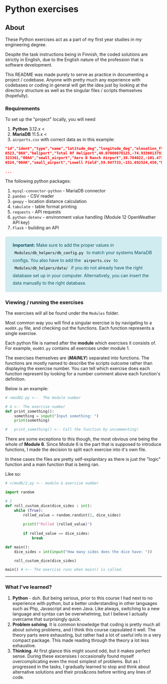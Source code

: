 # Python exercises

## About

These Python exercises act as a part of my first year studies in my engineering degree.

Despite the task instructions being in Finnish, the coded solutions are strictly in English, due to the English nature of the profession that is software development.

This README was made purely to serve as practice in documenting a project / codebase. Anyone with pretty much any experience with codebases or coding in general will get the idea just by looking at the directory structure as well as the singular files / scripts themselves (hopefully).

### Requirements

To set up the "project" locally, you will need

1. **Python** 3.12.x <
2. **MariaDB** 11.5.x <
3. ```airports.csv``` with correct data as in this example:

```json
"id","ident","type","name","latitude_deg","longitude_deg","elevation_ft","continent","iso_country","iso_region","municipality","scheduled_service","gps_code","iata_code","local_code","home_link","wikipedia_link","keywords"
6523,"00A","heliport","Total Rf Heliport",40.07080078125,-74.93360137939453,11,"NA","US","US-PA","Bensalem","no","00A",,"00A",,,
323361,"00AA","small_airport","Aero B Ranch Airport",38.704022,-101.473911,3435,"NA","US","US-KS","Leoti","no","00AA",,"00AA",,,
6524,"00AK","small_airport","Lowell Field",59.947733,-151.692524,450,"NA","US","US-AK","Anchor Point","no","00AK",,"00AK",,,

...
```

The following python packages:
1. `mysql-connector-python` - MariaDB connector
2. `pandas` - CSV reader
3. `geopy` - location distance calculation
4. `tabulate` - table format printing
5. `requests` - API requests
6. `python-dotenv` - environment value handling (Module 12 OpenWeather API key)
7. `Flask` - building an API

<div style="color: #0c5460;
  background-color: #d1ecf1;
  border-color: #bee5eb; padding: 16px 24px; border-radius: 5px; margin-block: 20px; line-height: 1.75">
<b>Important:</b> Make sure to add the proper values in <code style="color: black; padding: 4px 6px">Modules/db_helpers/db_config.py</code> to match your systems MariaDB configs. You also have to add the <code style="color: black; padding: 4px 6px">airports.csv</code> to <code style="color: black; padding: 4px 6px">Modules/db_helpers/data/</code> if you do not already have the right database set up in your computer. Alternatively, you can insert the data manually to the right database.
</div>

### Viewing / running the exercises

The exercises will all be found under the ```Modules``` folder.

Most common way you will find a singular exercise is by navigating to a ```mod0X.py``` file, and checking out the functions. Each function represents a single exercise.

Each python file is named after the **module** which exercises it consists of. For example, ```mod03.py``` contains all exercises under module 1.

The exercises themselves are (***MAINLY***) separated into functions. The functions are mostly named to describe the scripts outcome rather than displaying the exercise number. You can tell which exercise does each function represent by looking for a number comment above each function's definition. 

Below is an example:

```python
# >mod02.py <--  The module number

# 4 <-- The exercise number
def print_something():
    something = input("Input something: ")
    print(something)

#   print_something() <-- Call the function by uncommenting!
```

There are some exceptions to this though, the most obvious one being the whole of **Module 6**. Since Module 6 is the part that is supposed to introduce functions, I made the decision to split each exercise into it's own file.

In these cases the files are pretty self-explanitary as there is just the "logic" function and a main function that is being ran.

Like so:
```python
# >/mod6/2.py <-- module & exercise number

import random

# 2
def roll_custom_dice(dice_sides : int):
    while (True):
        rolled_value = random.randint(1, dice_sides)
        
        print(f"Rolled {rolled_value}")
        
        if rolled_value == dice_sides:
            break

def main():
    dice_sides = int(input("How many sides does the dice have: "))

    roll_custom_dice(dice_sides)

main() # <-- The exercise runs when main() is called.
```

___________________
### What I've learned?

1. **Python** - duh. But being serious, prior to this course I had next to no experience with python, but a better understanding in other languages such as Php, Javascript and even Java. Like always, switching to a new language and syntax can be overwhelming, but I believe I actually overcame that surprisingly quick.
2. **Problem solving**. It is common knowledge that coding is pretty much all about solving problems, and I think this course capsulated it well. The theory parts were exhausting, but rather had a lot of useful info in a very compact package. This made reading through the theory a lot less exhaustive.
3. **Thinking**. At first glance this might sound odd, but it makes perfect sense. During these excersises I occasionally found myself overcomplicating even the most simplest of problems. But as I progressed in the tasks, I gradually learned to stop and think about alternative solutions and their pros&cons before writing any lines of code.